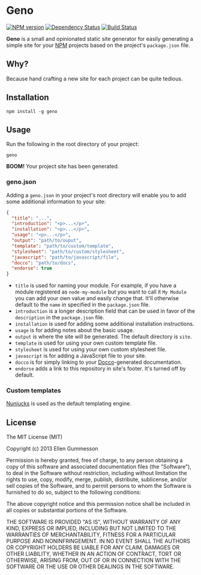 # Geno

[![NPM version](https://badge.fury.io/js/geno.png)](http://badge.fury.io/js/geno)
[![Dependency Status](https://gemnasium.com/gummesson/geno.png)](https://gemnasium.com/gummesson/geno)
[![Build Status](https://travis-ci.org/gummesson/geno.png?branch=master)](https://travis-ci.org/gummesson/geno)

**Geno** is a small and opinionated static site generator for easily generating a simple site for your [NPM](https://npmjs.org/) projects based on the project's `package.json` file.

## Why?

Because hand crafting a new site for each project can be quite tedious.

## Installation

~~~
npm install -g geno
~~~

## Usage

Run the following in the root directory of your project:

~~~
geno
~~~

**BOOM!** Your project site has been generated.

### geno.json

Adding a `geno.json` in your project's root directory will enable you to add some additional information to your site:

~~~ json
{
  "title": "...",
  "introduction": "<p>...</p>",
  "installation": "<p>...</p>",
  "usage": "<p>...</p>",
  "output": "path/to/ouput",
  "template": "path/to/custom/template",
  "stylesheet": "path/to/custom/stylesheet",
  "javascript": "path/to/javascript/file",
  "docco": "path/to/docs",
  "endorse": true
}
~~~

- `title` is used for naming your module. For example, if you have a module registered as `node-my-module` but you want to call it `My Module` you can add your own value and easily change that. It'll otherwise default to the `name` in specified in the `package.json` file.
- `introduction` is a longer description field that can be used in favor of the `description` in the `package.json` file.
- `installation` is used for adding some additional installation instructions.
- `usage` is for adding notes about the basic usage.
- `output` is where the site will be generated. The default directory is `site`.
- `template` is used for using your own custom template file.
- `stylesheet` is used for using your own custom stylesheet file.
- `javascript` is for adding a JavaScript file to your site.
- `docco` is for simply linking to your [Docco](https://github.com/jashkenas/docco)-generated documentation.
- `endorse` adds a link to this repository in site's footer. It's turned off by default.

### Custom templates

[Nunjucks](https://github.com/jlongster/nunjucks) is used as the default templating engine.

## License

The MIT License (MIT)

Copyright (c) 2013 Ellen Gummesson

Permission is hereby granted, free of charge, to any person obtaining a copy
of this software and associated documentation files (the "Software"), to deal
in the Software without restriction, including without limitation the rights
to use, copy, modify, merge, publish, distribute, sublicense, and/or sell
copies of the Software, and to permit persons to whom the Software is
furnished to do so, subject to the following conditions:

The above copyright notice and this permission notice shall be included in
all copies or substantial portions of the Software.

THE SOFTWARE IS PROVIDED "AS IS", WITHOUT WARRANTY OF ANY KIND, EXPRESS OR
IMPLIED, INCLUDING BUT NOT LIMITED TO THE WARRANTIES OF MERCHANTABILITY,
FITNESS FOR A PARTICULAR PURPOSE AND NONINFRINGEMENT. IN NO EVENT SHALL THE
AUTHORS OR COPYRIGHT HOLDERS BE LIABLE FOR ANY CLAIM, DAMAGES OR OTHER
LIABILITY, WHETHER IN AN ACTION OF CONTRACT, TORT OR OTHERWISE, ARISING FROM,
OUT OF OR IN CONNECTION WITH THE SOFTWARE OR THE USE OR OTHER DEALINGS IN
THE SOFTWARE.
